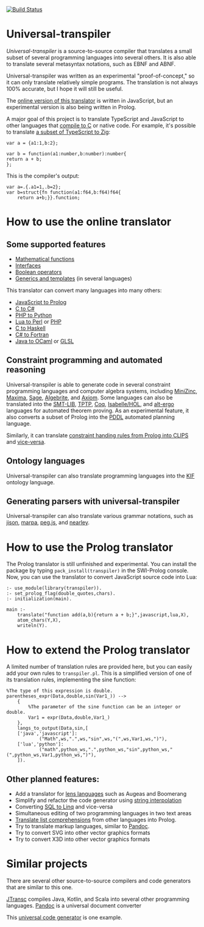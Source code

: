 [![Build Status](https://api.travis-ci.org/jarble/transpiler.svg)](https://travis-ci.org/jarble/transpiler)

# Universal-transpiler

*Universal-transpiler* is a source-to-source compiler that translates a small subset of several programming languages into several others.
It is also able to translate several metasyntax notations, such as EBNF and ABNF. 
 
Universal-transpiler was written as an experimental "proof-of-concept," so it can only translate relatively simple programs. The translation is not always 100% accurate, but I hope it will still be useful.

The [online version of this translator](https://jarble.github.io/transpiler/javascript/js_transpiler/test_parser.html#%7B%22inputText%22%3A%22public%20class%20Python%7B%5Cn%5Cn%5Ctpublic%20static%20int%20round(double%20a)%7B%5Cn%5Ctreturn%20Math.round(a%2B0.5)%3B%5Cn%5Ct%7D%5Cn%5Ctpublic%20static%20int%20floor(double%20a)%7B%5Cn%5Ctreturn%20Math.floor(a)%3B%5Cn%5Ct%7D%5Cn%5Ctpublic%20static%20int%20ceil(double%20a)%7B%5Cn%5Ctreturn%20Math.ceil(0.5)%3B%5Cn%5Ct%7D%5Cn%5Cn%5Ctpublic%20class%20math%7B%5Cn%5Ctpublic%20static%20double%20sin(double%20a)%7B%5Cn%5Ctreturn%20Math.sin(a)%3B%5Cn%5Ct%7D%5Cn%5Ctpublic%20static%20double%20pow(double%20a%2Cdouble%20b)%7B%5Cn%5Ctreturn%20Math.pow(a%2Cb)%3B%5Cn%5Ct%7D%5Cn%5Ctpublic%20static%20double%20cos(double%20a)%7B%5Cn%5Ctreturn%20Math.cos(a)%3B%5Cn%5Ct%7D%5Cn%5Ctpublic%20static%20double%20tan(double%20a)%7B%5Cn%5Ctreturn%20Math.tan(a)%3B%5Cn%5Ct%7D%5Cn%5Ctpublic%20static%20double%20asin(double%20a)%7B%5Cn%5Ctreturn%20Math.asin(a)%3B%5Cn%5Ct%7D%5Cn%5Ctpublic%20static%20double%20acos(double%20a)%7B%5Cn%5Ctreturn%20Math.acos(a)%3B%5Cn%5Ct%7D%5Cn%5Ctpublic%20static%20double%20atan(double%20a)%7B%5Cn%5Ctreturn%20Math.atan(a)%3B%5Cn%5Ct%7D%5Cn%5Ct%7D%5Cn%7D%22%2C%22inputLang%22%3A%22java%22%2C%22outputLang%22%3A%22c%23%22%7D) is written in JavaScript, but an experimental version is also being written in Prolog.

A major goal of this project is to translate TypeScript and JavaScript to other languages that [compile to C](https://github.com/dbohdan/compilers-targeting-c) or native code. 
For example, it's possible to translate [a subset of TypeScript to Zig](https://jarble.github.io/transpiler/javascript/js_transpiler/test_parser.html#%7B%22inputText%22%3A%22var%20a%20%3D%20%7Ba1%3A1%2Cb%3A2%7D%3B%5Cn%5Cnvar%20b%20%3D%20function(a1%3Anumber%2Cb%3Anumber)%3Anumber%7B%5Cnreturn%20a%20%2B%20b%3B%5Cn%7D%3B%22%2C%22inputLang%22%3A%22typescript%22%2C%22outputLang%22%3A%22zig%22%7D):


	var a = {a1:1,b:2};

	var b = function(a1:number,b:number):number{
	return a + b;
	};
This is the compiler's output:

	var a=.{.a1=1,.b=2};
	var b=struct{fn function(a1:f64,b:f64)f64{
	    return a+b;}}.function;

# How to use the online translator

## Some supported features
* [Mathematical functions](https://jarble.github.io/transpiler/javascript/js_transpiler/test_parser.html#%7B%22inputText%22%3A%22float%20math_example()%7B%5Cnint%20c%20%3D%204%3B%5Cndouble%20b%20%3D%204.0%3B%5Cnfloat%20a%20%3D%20floor(1.0)%2Bround(1.5)%2Bceil(1.0)%2Bcos(1.0)%2Bsin(1.0)%2Btan(1.0)%2Basin(1.0)%2Bacos(1.0)%2Batan(1.0)%2Bsqrt(2.0)%2Babs(-4.0)%3B%5Cnreturn%20log10(a)%3B%5Cn%7D%22%2C%22inputLang%22%3A%22c%22%2C%22outputLang%22%3A%22java%22%7D)
* [Interfaces](https://jarble.github.io/transpiler/javascript/js_transpiler/test_parser.html#%7B%22inputText%22%3A%22public%20interface%20Animal%20%7B%5Cn%20%20public%20String%20Name()%3B%5Cn%20%20public%20String%20Age%20()%3B%5Cn%7D%22%2C%22inputLang%22%3A%22java%22%2C%22outputLang%22%3A%22c%23%22%7D)
* [Boolean operators](https://jarble.github.io/transpiler/javascript/js_transpiler/test_parser.html#%7B%22inputText%22%3A%22bool%20bool_example(bool%20a%2C%20bool%20b%2Cbool%20c)%7B%5Cnif(a%20!%3D%20true%20%7C%7C%20b%20%3D%3D%20false)%7B%5Cnreturn%20!a%3B%5Cn%7D%5Cnelse%7B%5Cnreturn%20a%20%7C%7C%20b%20%26%26%20c%3B%5Cn%7D%5Cn%7D%22%2C%22inputLang%22%3A%22c%22%2C%22outputLang%22%3A%22MiniZinc%22%7D)
* [Generics and templates](https://jarble.github.io/transpiler/javascript/js_transpiler/test_parser.html#%7B%22inputText%22%3A%22template%20%3Ctypename%20T%3E%20T%20myMax(T%20x%2C%20T%20y)%5Cn%7B%5Cn%20%20%20%20return%20(x%20%3E%20y)%20%3F%20x%20%3A%20y%3B%5Cn%7D%22%2C%22inputLang%22%3A%22c%2B%2B%22%2C%22outputLang%22%3A%22typescript%22%7D) (in several languages)

This translator can convert many languages into many others:

* [JavaScript to Prolog](https://jarble.github.io/transpiler/javascript/js_transpiler/test_parser.html#%7B%22inputText%22%3A%22function%20is_an_animal(thing)%7B%5Cn%20%20%20%20return%20%5B%5C%22dog%5C%22%2C%5C%22horse%5C%22%2C%5C%22cat%5C%22%5D.indexOf(thing)%20!%3D%3D%20-1%3B%5Cn%7D%22%2C%22inputLang%22%3A%22javascript%22%2C%22outputLang%22%3A%22prolog%22%7D)
* [C to C#](https://jarble.github.io/transpiler/javascript/js_transpiler/test_parser.html#%7B%22inputText%22%3A%22int%20add(int%20a%2C%20int%20b)%7B%5Cn%20%20%20%20return%20a%20%2B%20b%3B%5Cn%7D%22%2C%22inputLang%22%3A%22c%22%2C%22outputLang%22%3A%22c%23%22%7D)
* [PHP to Python](https://jarble.github.io/transpiler/javascript/js_transpiler/test_parser.html#%7B%22inputText%22%3A%22function%20add(%24a%2C%24b)%7B%5Cn%20%20%20%20return%20%24a%2B%24b%3B%5Cn%7D%22%2C%22inputLang%22%3A%22php%22%2C%22outputLang%22%3A%22python%22%7D)
* [Lua to Perl](https://jarble.github.io/transpiler/javascript/js_transpiler/test_parser.html#%7B%22inputText%22%3A%22function%20add(a%2Cb)%20%5Cn%20%20%20%20return%20a%2Bb%5Cnend%22%2C%22inputLang%22%3A%22lua%22%2C%22outputLang%22%3A%22perl%22%7D) or [PHP](https://jarble.github.io/transpiler/javascript/js_transpiler/test_parser.html#%7B%22inputText%22%3A%22function%20add(a%2Cb)%20%5Cn%20%20%20%20return%20a..b%5Cnend%22%2C%22inputLang%22%3A%22lua%22%2C%22outputLang%22%3A%22php%22%7D)
* [C to Haskell](https://jarble.github.io/transpiler/javascript/js_transpiler/test_parser.html#%7B%22inputText%22%3A%22int%20add(int%20a%2C%20int%20b)%7B%5Cn%20%20%20%20return%20a%20%2B%20b%3B%5Cn%7D%22%2C%22inputLang%22%3A%22c%22%2C%22outputLang%22%3A%22haskell%22%7D)
* [C# to Fortran](https://jarble.github.io/transpiler/javascript/js_transpiler/test_parser.html#%7B%22inputText%22%3A%22%5Cnpublic%20static%20int%20add(int%20a%2Cint%20b)%7B%5Cn%20%20%20%20return%20a%2Bb%3B%5Cn%7D%22%2C%22inputLang%22%3A%22c%23%22%2C%22outputLang%22%3A%22fortran%22%7D)
* [Java to OCaml](https://jarble.github.io/transpiler/javascript/js_transpiler/test_parser.html#%7B%22inputText%22%3A%22public%20class%20Example%7B%5Cn%20%20%20%20private%20int%20a1%20%3D%201%3B%5Cn%20%20%20%20public%20static%20int%20add(int%20a%2C%20int%20b)%7B%5Cn%20%20%20%20%20%20%20%20return%20a%20%2B%20b%3B%5Cn%20%20%20%20%7D%5Cn%7D%22%2C%22inputLang%22%3A%22java%22%2C%22outputLang%22%3A%22ocaml%22%7D) or [GLSL][1]
## Constraint programming and automated reasoning
Universal-transpiler is able to generate code in several constraint programming languages and computer algebra systems, including [MiniZinc](https://jarble.github.io/transpiler/javascript/js_transpiler/test_parser.html#%7B%22inputText%22%3A%22int%20add(int%20a%2Cint%20b)%7B%5Cnreturn%20a%20%2B%20b%3B%5Cn%7D%22%2C%22inputLang%22%3A%22c%22%2C%22outputLang%22%3A%22minizinc%22%7D), [Maxima](https://jarble.github.io/transpiler/javascript/js_transpiler/test_parser.html#%7B%22inputText%22%3A%22int%20add(int%20a%2Cint%20b)%7B%5Cnreturn%20a%20%2B%20b%3B%5Cn%7D%22%2C%22inputLang%22%3A%22c%22%2C%22outputLang%22%3A%22maxima%22%7D), [Sage](https://jarble.github.io/transpiler/javascript/js_transpiler/test_parser.html#%7B%22inputText%22%3A%22int%20add(int%20a%2Cint%20b)%7B%5Cnreturn%20a%20%2B%20b%3B%5Cn%7D%22%2C%22inputLang%22%3A%22c%22%2C%22outputLang%22%3A%22sage%22%7D), [Algebrite](https://jarble.github.io/transpiler/javascript/js_transpiler/test_parser.html#%7B%22inputText%22%3A%22z%20%3D%20Math.pow(2%2C4)%2BMath.sqrt(2)%3B%22%2C%22inputLang%22%3A%22javascript%22%2C%22outputLang%22%3A%22algebrite%22%7D), and [Axiom](https://jarble.github.io/transpiler/javascript/js_transpiler/test_parser.html#%7B%22inputText%22%3A%22z%20%3D%20Math.pow(2%2C4)%2BMath.sqrt(2)%3B%22%2C%22inputLang%22%3A%22javascript%22%2C%22outputLang%22%3A%22axiom%22%7D). Some languages can also be translated into the [SMT-LIB](https://jarble.github.io/transpiler/javascript/js_transpiler/test_parser.html#%7B%22inputText%22%3A%22%5Cnint%20add1(int%20a%2C%20int%20b)%7B%5Cnreturn%20a%20%2B%20b%3B%5Cn%7D%22%2C%22inputLang%22%3A%22c%22%2C%22outputLang%22%3A%22smt-lib%22%7D), [TPTP](https://jarble.github.io/transpiler/javascript/js_transpiler/test_parser.html#%7B%22inputText%22%3A%22function%20is_greater_than(a)%7B%5Cnreturn%20a%3Eb%3B%5Cn%7D%22%2C%22inputLang%22%3A%22javascript%22%2C%22outputLang%22%3A%22tptp%22%7D), [Coq](https://jarble.github.io/transpiler/javascript/js_transpiler/test_parser.html#%7B%22inputText%22%3A%22int%20add(int%20a%2C%20int%20b)%7B%5Cnreturn%20a%20%2B%20b%3B%5Cn%7D%22%2C%22inputLang%22%3A%22c%22%2C%22outputLang%22%3A%22coq%22%7D), [Isabelle/HOL](https://jarble.github.io/transpiler/javascript/js_transpiler/test_parser.html#%7B%22inputText%22%3A%22%5Cnexample%3A%3ABool%20-%3E%20Bool%20-%3E%20Bool%5Cnexample%20a%20b%20%3D%20%5Cn%20%20%20%20(not%20(a%7C%7Cb))%22%2C%22inputLang%22%3A%22haskell%22%2C%22outputLang%22%3A%22isabelle%2Fhol%22%7D), and [alt-ergo](https://jarble.github.io/transpiler/javascript/js_transpiler/test_parser.html#%7B%22inputText%22%3A%22boolean%20is_greater_than(int%20a)%7B%5Cn%20%20%20%20return%20a%3Eb%3B%5Cn%7D%22%2C%22inputLang%22%3A%22c%22%2C%22outputLang%22%3A%22alt-ergo%22%7D) languages for automated theorem proving. As an experimental feature, it also converts a subset of Prolog into the [PDDL](https://jarble.github.io/transpiler/javascript/js_transpiler/test_parser.html#%7B%22inputText%22%3A%22%5Cnis_alive(A%2CB)%20%3A-%20%5Cn%20%20%20%20is_awake(A)%3Bis_asleep(B).%22%2C%22inputLang%22%3A%22prolog%22%2C%22outputLang%22%3A%22pddl%22%7D) automated planning language.

Similarly, it can translate [constraint handing rules from Prolog into CLIPS](https://jarble.github.io/transpiler/javascript/js_transpiler/test_parser.html#%7B%22inputText%22%3A%22rule1%20%40%20is_alive(A%2CB)%20%3D%3D%3E%20%5Cn%20%20%20%20is_awake(A)%3Bis_asleep(B).%22%2C%22inputLang%22%3A%22prolog%22%2C%22outputLang%22%3A%22clips%22%7D) and [vice-versa](https://jarble.github.io/transpiler/javascript/js_transpiler/test_parser.html#%7B%22inputText%22%3A%22%5Cn(defrule%20rule1%20(is_alive%20%3FA%20%3FB)%20%3D%3E%20(assert%20(or%20(is_awake%20%3FA)%20(is_asleep%20%3FB))))%22%2C%22inputLang%22%3A%22clips%22%2C%22outputLang%22%3A%22prolog%22%7D).

## Ontology languages

Universal-transpiler can also translate programming languages into the [KIF](https://jarble.github.io/transpiler/javascript/js_transpiler/test_parser.html#%7B%22inputText%22%3A%22int%20add(int%20a%2Cint%20b)%7B%5Cnreturn%20a%20%2B%20b%3B%5Cn%7D%22%2C%22inputLang%22%3A%22c%22%2C%22outputLang%22%3A%22kif%22%7D) ontology language.

## Generating parsers with universal-transpiler

Universal-transpiler can also translate various grammar notations, such as [jison](https://jarble.github.io/transpiler/javascript/js_transpiler/test_parser.html#%7B%22inputText%22%3A%22add_or_subtract%3A%20symbol%20%5C%22%2B%5C%22%20symbol%20%7C%20symbol%20%5C%22-%5C%22%20symbol%3B%22%2C%22inputLang%22%3A%22jison%22%2C%22outputLang%22%3A%22lpeg%22%7D), [marpa](https://jarble.github.io/transpiler/javascript/js_transpiler/test_parser.html#%7B%22inputText%22%3A%22add_or_subtract%3A%20symbol%20%5C%22%2B%5C%22%20symbol%20%7C%20symbol%20%5C%22-%5C%22%20symbol%3B%22%2C%22inputLang%22%3A%22jison%22%2C%22outputLang%22%3A%22marpa%22%7D), [peg.js](https://jarble.github.io/transpiler/javascript/js_transpiler/test_parser.html#%7B%22inputText%22%3A%22add_or_subtract%3A%20symbol%20%5C%22%2B%5C%22%20symbol%20%7C%20symbol%20%5C%22-%5C%22%20symbol%3B%22%2C%22inputLang%22%3A%22jison%22%2C%22outputLang%22%3A%22peg.js%22%7D), and [nearley](https://jarble.github.io/transpiler/javascript/js_transpiler/test_parser.html#%7B%22inputText%22%3A%22add_or_subtract%3A%20symbol%20%5C%22%2B%5C%22%20symbol%20%7C%20symbol%20%5C%22-%5C%22%20symbol%3B%22%2C%22inputLang%22%3A%22jison%22%2C%22outputLang%22%3A%22nearley%22%7D).

# How to use the Prolog translator

The Prolog translator is still unfinished and experimental. You can install the package by typing `pack_install(transpiler)` in the SWI-Prolog console.
Now, you can use the translator to convert JavaScript source code into Lua:

	:- use_module(library(transpiler)).
	:- set_prolog_flag(double_quotes,chars).
	:- initialization(main).

	main :- 
		translate("function add(a,b){return a + b;}",javascript,lua,X),
		atom_chars(Y,X),
		writeln(Y).


# How to extend the Prolog translator

A limited number of translation rules are provided here, but you can easily add your own rules to `transpiler.pl`.
This is a simplified version of one of its translation rules, implementing the sine function:

	%The type of this expression is double.
	parentheses_expr(Data,double,sin(Var1_)) -->
        {
			%The parameter of the sine function can be an integer or double.
			Var1 = expr(Data,double,Var1_)
		},
        langs_to_output(Data,sin,[
        ['java','javascript']:
                ("Math",ws,".",ws,"sin",ws,"(",ws,Var1,ws,")"),
        ['lua','python']:
                ("math",python_ws,".",python_ws,"sin",python_ws,"(",python_ws,Var1,python_ws,")"),
        ]).

## Other planned features:
* Add a translator for [lens languages](https://www.google.com/search?q=%22lens+language%22+programming) such as Augeas and Boomerang
* Simplify and refactor the code generator using [string interpolation](https://stackoverflow.com/questions/1408289/how-can-i-do-string-interpolation-in-javascript)
* Converting [SQL to Linq](https://stackoverflow.com/questions/296972/sql-to-linq-tool) and vice-versa
* Simultaneous editing of two programming languages in two text areas
* [Translate list comprehensions](https://stackoverflow.com/questions/23035186/translate-list-comprehension-to-prolog) from other languages into Prolog.
* Try to translate markup languages, similar to [Pandoc](https://pandoc.org/index.html).
* Try to convert SVG into other vector graphics formats
* Try to convert X3D into other vector graphics formats

# Similar projects
There are several other source-to-source compilers and code generators that are similar to this one.

[JTransc](https://github.com/jtransc/jtransc) compiles Java, Kotlin, and Scala into several other programming languages.
[Pandoc](https://pandoc.org/index.html) is a universal document converter

This [universal code generator](http://codeworker.free.fr/) is one example.

[1]: https://jarble.github.io/transpiler/javascript/js_transpiler/test_parser.html#%7B%22inputText%22%3A%22public%20class%20Rectangle%7B%5Cn%20%20%20%20public%20double%20width%3B%5Cn%20%20%20%20public%20double%20height%3B%5Cn%20%20%20%20public%20Rectangle(double%20width%2C%20double%20height)%7B%5Cn%20%20%20%20%20%20%20%20this.width%20%3D%20width%3B%5Cn%20%20%20%20%20%20%20%20this.height%20%3D%20height%3B%5Cn%20%20%20%20%7D%5Cn%20%20%20%20public%20double%20area()%7B%5Cn%20%20%20%20%20%20%20%20return%20this.width*this.height%3B%5Cn%20%20%20%20%7D%5Cn%20%20%20%20public%20double%20perimeter()%7B%5Cn%20%20%20%20%20%20%20%20return%20(this.width%2Bthis.height)*2.0%3B%5Cn%20%20%20%20%7D%5Cn%7D%22%2C%22inputLang%22%3A%22java%22%2C%22outputLang%22%3A%22glsl%22%7D
